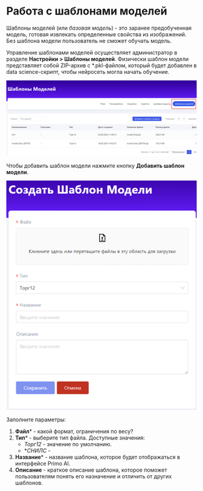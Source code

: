 # Работа с шаблонами моделей

Шаблоны моделей (или *базовая модель*) - это заранее предобученная модель, готовая извлекать определенные свойства из изображений. Без шаблона модели пользователь не сможет обучать модель.

Управление шаблонами моделей осуществляет администратор в разделе **Настройки > Шаблоны моделей**. Физически шаблон модели представляет собой ZIP-архив с *.pkl-файлом, который будет добавлен в data science-скрипт, чтобы нейросеть могла начать обучение. 

![](</primo-ai/images/tab-model-templates.png>)




Чтобы добавить шаблон модели нажмите кнопку **Добавить шаблон модели**. 

![](</primo-ai/images/add-model-templates.png>)

Заполните параметры:

1. **Файл**\* - какой формат, ограничения по весу?
2. **Тип**\* - выберите тип файла. Доступные значения:
   * *Торг12* - значение по умолчанию.
   * **СНИЛС* - 
3. **Название**\* - название шаблона, которое будет отображаться в интерфейсе Primo AI.
4. **Описание** - краткое описание шаблона, которое поможет пользователям понять его назначение и отличить от других шаблонов.
